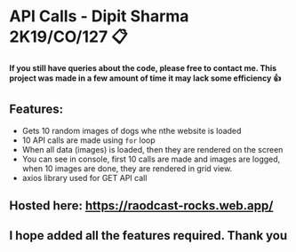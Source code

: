 # API Calls - Dipit Sharma 2K19/CO/127 📋 

#### If you still have queries about the code, please free to contact me. This project was made in a few amount of time it may lack some efficiency 👍

## Features:
- Gets 10 random images of dogs whe nthe website is loaded
- 10 API calls are made using `for` loop
- When all data (images) is loaded, then they are rendered on the screen
- You can see in console, first 10 calls are made and images are logged, when 10 images are done, they are rendered in grid view.
- axios library used for GET API call

## Hosted here: https://raodcast-rocks.web.app/

## I hope added all the features required. Thank you 


